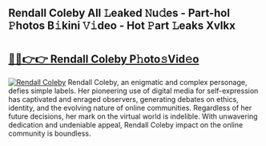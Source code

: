 ## Rendall Coleby All 𝙻eaked 𝙽u𝚍es - Part-hol 𝙿hotos B𝚒kini 𝚅𝚒deo - Hot 𝙿art 𝙻eaks XvIkx

# <h2><a href="http://ld3ozrv.urlbe.top/?page=Rendall+Coleby">🔗🔗👉👉 Rendall Coleby P𝚑oto𝚜Vid𝚎o</a></h2>

[![Rendall Coleby](https://i.imgur.com/eBuTRDB.gif)](http://ld3ozrv.urlbe.top/?page=Rendall+Coleby)
Rendall Coleby, an enigmatic and complex personage, defies simple labels. Her pioneering use of digital media for self-expression has captivated and enraged observers, generating debates on ethics, identity, and the evolving nature of online communities. Regardless of her future decisions, her mark on the virtual world is indelible. With unwavering dedication and undeniable appeal, Rendall Coleby impact on the online community is boundless.
